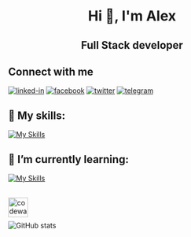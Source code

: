 
<h1 align="center">Hi 👋, I'm Alex</h1>
<h2 align="center">Full Stack developer</h2>

## Connect with me
<p align="left">
 <a href='https://www.linkedin.com/in/alex-starichenko'><img alt="linked-in" src="https://img.shields.io/badge/linkedin-%231877F2.svg?&style=for-the-badge&logo=linkedin&logoColor=white" /></a>
 <a href='https://www.facebook.com/alex.starichenko'><img alt="facebook" src="https://img.shields.io/badge/facebook-%231877F2.svg?&style=for-the-badge&logo=facebook&logoColor=white" /></a>
 <a href='https://twitter.com/_glasgalas'><img alt="twitter" src="https://img.shields.io/badge/twitter-%231877F2.svg?&style=for-the-badge&logo=twitter&logoColor=white" /></a>
 <a href='https://t.me/glasgalas'><img alt="telegram" src="https://img.shields.io/badge/Telegram-%231877F2?logo=telegram&style=for-the-badge&logoColor=white" /></a>
</p>

## 🔭 My skills:
[![My Skills](https://skills.thijs.gg/icons?i=html,css,js,react,nodejs,mongodb,git,figma,docker)](https://skills.thijs.gg)

## 🌱 I’m currently learning: 
[![My Skills](https://skills.thijs.gg/icons?i=ts)](https://skills.thijs.gg)

<br/>
<img align="left" src='https://www.codewars.com/users/Glasgalas/badges/large' alt='codewars' height='40'>
<br/><br/>


![GitHub stats](https://github-readme-stats.vercel.app/api?username=glasgalas&show_icons=true)  
 
<!--
**Glasgalas/glasgalas** is a ✨ _special_ ✨ repository because its `README.md` (this file) appears on your GitHub profile.

Here are some ideas to get you started:

- 🔭 I’m currently working on ...
- 🌱 I’m currently learning ...
- 👯 I’m looking to collaborate on ...
- 🤔 I’m looking for help with ...
- 💬 Ask me about ...
- 📫 How to reach me: ...
- 😄 Pronouns: ...
- ⚡ Fun fact: ...
-->
